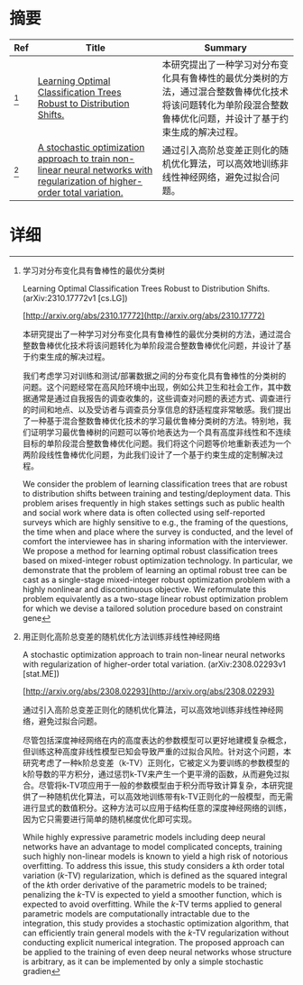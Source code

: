 # 摘要

| Ref | Title | Summary |
| --- | --- | --- |
| [^1] | [Learning Optimal Classification Trees Robust to Distribution Shifts.](http://arxiv.org/abs/2310.17772) | 本研究提出了一种学习对分布变化具有鲁棒性的最优分类树的方法，通过混合整数鲁棒优化技术将该问题转化为单阶段混合整数鲁棒优化问题，并设计了基于约束生成的解决过程。 |
| [^2] | [A stochastic optimization approach to train non-linear neural networks with regularization of higher-order total variation.](http://arxiv.org/abs/2308.02293) | 通过引入高阶总变差正则化的随机优化算法，可以高效地训练非线性神经网络，避免过拟合问题。 |

# 详细

[^1]: 学习对分布变化具有鲁棒性的最优分类树

    Learning Optimal Classification Trees Robust to Distribution Shifts. (arXiv:2310.17772v1 [cs.LG])

    [http://arxiv.org/abs/2310.17772](http://arxiv.org/abs/2310.17772)

    本研究提出了一种学习对分布变化具有鲁棒性的最优分类树的方法，通过混合整数鲁棒优化技术将该问题转化为单阶段混合整数鲁棒优化问题，并设计了基于约束生成的解决过程。

    

    我们考虑学习对训练和测试/部署数据之间的分布变化具有鲁棒性的分类树的问题。这个问题经常在高风险环境中出现，例如公共卫生和社会工作，其中数据通常是通过自我报告的调查收集的，这些调查对问题的表述方式、调查进行的时间和地点、以及受访者与调查员分享信息的舒适程度非常敏感。我们提出了一种基于混合整数鲁棒优化技术的学习最优鲁棒分类树的方法。特别地，我们证明学习最优鲁棒树的问题可以等价地表达为一个具有高度非线性和不连续目标的单阶段混合整数鲁棒优化问题。我们将这个问题等价地重新表述为一个两阶段线性鲁棒优化问题，为此我们设计了一个基于约束生成的定制解决过程。

    We consider the problem of learning classification trees that are robust to distribution shifts between training and testing/deployment data. This problem arises frequently in high stakes settings such as public health and social work where data is often collected using self-reported surveys which are highly sensitive to e.g., the framing of the questions, the time when and place where the survey is conducted, and the level of comfort the interviewee has in sharing information with the interviewer. We propose a method for learning optimal robust classification trees based on mixed-integer robust optimization technology. In particular, we demonstrate that the problem of learning an optimal robust tree can be cast as a single-stage mixed-integer robust optimization problem with a highly nonlinear and discontinuous objective. We reformulate this problem equivalently as a two-stage linear robust optimization problem for which we devise a tailored solution procedure based on constraint gene
    
[^2]: 用正则化高阶总变差的随机优化方法训练非线性神经网络

    A stochastic optimization approach to train non-linear neural networks with regularization of higher-order total variation. (arXiv:2308.02293v1 [stat.ME])

    [http://arxiv.org/abs/2308.02293](http://arxiv.org/abs/2308.02293)

    通过引入高阶总变差正则化的随机优化算法，可以高效地训练非线性神经网络，避免过拟合问题。

    

    尽管包括深度神经网络在内的高度表达的参数模型可以更好地建模复杂概念，但训练这种高度非线性模型已知会导致严重的过拟合风险。针对这个问题，本研究考虑了一种k阶总变差（k-TV）正则化，它被定义为要训练的参数模型的k阶导数的平方积分，通过惩罚k-TV来产生一个更平滑的函数，从而避免过拟合。尽管将k-TV项应用于一般的参数模型由于积分而导致计算复杂，本研究提供了一种随机优化算法，可以高效地训练带有k-TV正则化的一般模型，而无需进行显式的数值积分。这种方法可以应用于结构任意的深度神经网络的训练，因为它只需要进行简单的随机梯度优化即可实现。

    While highly expressive parametric models including deep neural networks have an advantage to model complicated concepts, training such highly non-linear models is known to yield a high risk of notorious overfitting. To address this issue, this study considers a $k$th order total variation ($k$-TV) regularization, which is defined as the squared integral of the $k$th order derivative of the parametric models to be trained; penalizing the $k$-TV is expected to yield a smoother function, which is expected to avoid overfitting. While the $k$-TV terms applied to general parametric models are computationally intractable due to the integration, this study provides a stochastic optimization algorithm, that can efficiently train general models with the $k$-TV regularization without conducting explicit numerical integration. The proposed approach can be applied to the training of even deep neural networks whose structure is arbitrary, as it can be implemented by only a simple stochastic gradien
    

